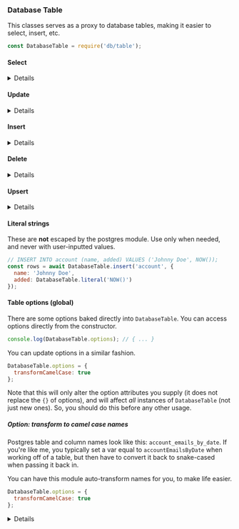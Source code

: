 ### Database Table

This classes serves as a proxy to database tables, making it easier to select, insert, etc.

```js
const DatabaseTable = require('db/table');
```

#### Select

<details>

##### Using Constructor

```js
const account = new DatabaseTable('account');

// SELECT * FROM account;
const rows1 = await account.select();

// SELECT * FROM account WHERE id = 1 AND name = 'Johnny Doe';
const rows2 = await account.select({
  id: 1,
  name: 'Johnny Doe'
});

// SELECT * FROM account WHERE (id = 1 AND name = 'Johnny Doe') OR (id = 2);
const rows3 = await account.select({
  id: 1,
  name: 'Johnny Doe'
}, {
  id: 2
});
```

##### Direct (static) call

```js
// SELECT * FROM account;
const rows1 = await DatabaseTable.select('account');

// SELECT * FROM account WHERE id = 1 AND name = 'Johnny Doe';
const rows2 = await DatabaseTable.select('account', {
  id: 1,
  name: 'Johnny Doe'
});
```
</details>

#### Update

<details>

##### Using Constructor

```js
const account = new DatabaseTable('account');

// UPDATE account SET activated = false;
const rows1 = await account.update({
  activated: false
});

// UPDATE account SET email = 'johnny@doe.site' WHERE id = 1 AND name = 'Johnny Doe';
const rows2 = await account.update({
  email: 'johnny@doe.site'
}, {
  id: 1,
  name: 'Johnny Doe'
});

// UPDATE account SET email = 'johnny@doe.site' WHERE (id = 1 AND name = 'Johnny Doe') OR (id = 2);
const rows3 = await account.update({
  email: 'johnny@doe.site'
}, {
  id: 1,
  name: 'Johnny Doe'
}, {
  id: 2
});
```

##### Direct (static) call

```js
// UPDATE account SET activated = false;
const rows1 = await DatabaseTable.update('account', {
  activated: false
});

// UPDATE account SET activated = false WHERE id = 1 AND name = 'Johnny Doe';
const rows2 = await DatabaseTable.update('account', {
  activated: false
}, {
  id: 1,
  name: 'Johnny Doe'
});
```
</details>

#### Insert

<details>

##### Using Constructor

```js
const account = new DatabaseTable('account');

// INSERT INTO account (name, email) VALUES ('Johnny Doe', 'johnny@doe.site');
const rows1 = await account.insert({
  name: 'Johnny Doe',
  email: 'johnny@doe.site'
});

// INSERT INTO account (name, email) VALUES ('Johnny Doe', 'johnny@doe.site'), ('Arnold Holt', NULL);
const rows2 = await account.insert({
  name: 'Johnny Doe',
  email: 'johnny@doe.site'
}, {
  name: 'Arnold Holt'
});
```

##### Direct (static) call

```js
// INSERT INTO account (name, email) VALUES ('Johnny Doe', 'johnny@doe.site');
const rows1 = await DatabaseTable.insert('account', {
  name: 'Johnny Doe',
  email: 'johnny@doe.site'
});

// INSERT INTO account (name, email) VALUES ('Johnny Doe', 'johnny@doe.site'), ('Arnold Holt', NULL);
const rows2 = await DatabaseTable.insert('account', {
  name: 'Johnny Doe',
  email: 'johnny@doe.site'
}, {
  name: 'Arnold Holt'
});
```
</details>

#### Delete

<details>

##### Using Constructor

```js
const account = new DatabaseTable('account');

// DELETE FROM account;
const rows1 = await account.delete();

// DELETE FROM account WHERE id = 1 AND name = 'Johnny Doe';
const rows2 = await account.delete({
  id: 1,
  name: 'Johnny Doe'
});

// DELETE FROM account WHERE (id = 1 AND name = 'Johnny Doe') OR (id = 2);
const rows3 = await account.delete({
  id: 1,
  name: 'Johnny Doe'
}, {
  id: 2
});
```

##### Direct (static) call

```js
// DELETE FROM account;
const rows1 = await DatabaseTable.delete('account');

// DELETE FROM account WHERE id = 1 AND name = 'Johnny Doe';
const rows2 = await DatabaseTable.delete('account', {
  id: 1,
  name: 'Johnny Doe'
});
```
</details>

#### Upsert

<details>

##### Using Constructor

```js
const account = new DatabaseTable('account');

// attempts:
// INSERT INTO account (name, email, added) VALUES ('Johnny Doe', 'johnny@doe.site', NOW());
//
// falls back to:
// UPDATE account SET name = 'Johnny Doe', updated = NOW() WHERE email = 'johnny@doe.site';
const rows = await account.upsert({
  // insert
  name: 'Johnny Doe',
  email: 'johnny@doe.site',
  added: new Date()
}, {
  // update
  name: 'Johnny Doe',
  updated: new Date()
}, {
  // update conditions
  email: 'johnny@doe.site'
});
```

##### Direct (static) call

```js
// attempts:
// INSERT INTO account (name, email, added) VALUES ('Johnny Doe', 'johnny@doe.site', NOW());
//
// falls back to:
// UPDATE account SET name = 'Johnny Doe', updated = NOW() WHERE email = 'johnny@doe.site';
const rows = await DatabaseTable.upsert('account', {
  // insert
  name: 'Johnny Doe',
  email: 'johnny@doe.site',
  added: new Date()
}, {
  // update
  name: 'Johnny Doe',
  updated: new Date()
}, {
  // update conditions
  email: 'johnny@doe.site'
});
```
</details>

#### Literal strings

These are **not** escaped by the postgres module.
Use only when needed, and never with user-inputted values.

```js
// INSERT INTO account (name, added) VALUES ('Johnny Doe', NOW());
const rows = await DatabaseTable.insert('account', {
  name: 'Johnny Doe',
  added: DatabaseTable.literal('NOW()')
});
```

#### Table options (global)

There are some options baked directly into `DatabaseTable`. You can access options directly from the constructor.

```js
console.log(DatabaseTable.options); // { ... }
```

You can update options in a similar fashion.

```js
DatabaseTable.options = {
  transformCamelCase: true
};
```

Note that this will only alter the option attributes you supply (it does not replace the `{}` of options), and will affect _all_ instances of `DatabaseTable` (not just new ones). So, you should do this before any other usage.

##### Option: transform to camel case names

Postgres table and column names look like this: `account_emails_by_date`. If you're like me, you typically set a var equal to `accountEmailsByDate` when working off of a table, but then have to convert it back to snake-cased when passing it back in.

You can have this module auto-transform names for you, to make life easier.

```js
DatabaseTable.options = {
  transformCamelCase: true
};
```

<details>

Let's say you have the following table:

```
      Column        |           Type           |
--------------------+--------------------------|
 id                 | integer                  |
 account            | integer                  |
 email              | character varying(255)   |
 added_from_service | character varying(255)   |
 added              | timestamp with time zone |
```

And then you query it using this module:

```js
const accountEmails = new DatabaseTable('accountEmails');

// SELECT * FROM account_emails;
const allRows = await accountEmails.select();
const row = allRows[0];

console.log(row.addedFromService); // value of `added_from_service`

row.addedFromService = 'Google';
row.save(); // `added_from_service` is set to 'Google'
```

Note that a column name like `account_id` will be represented as `accountId`, not `accountID`.

Also, this _will not_ affect any direct queries to `{ query }`. It will only transform column names in `DatabaseTable` and `DatabaseRow`.
</details>
